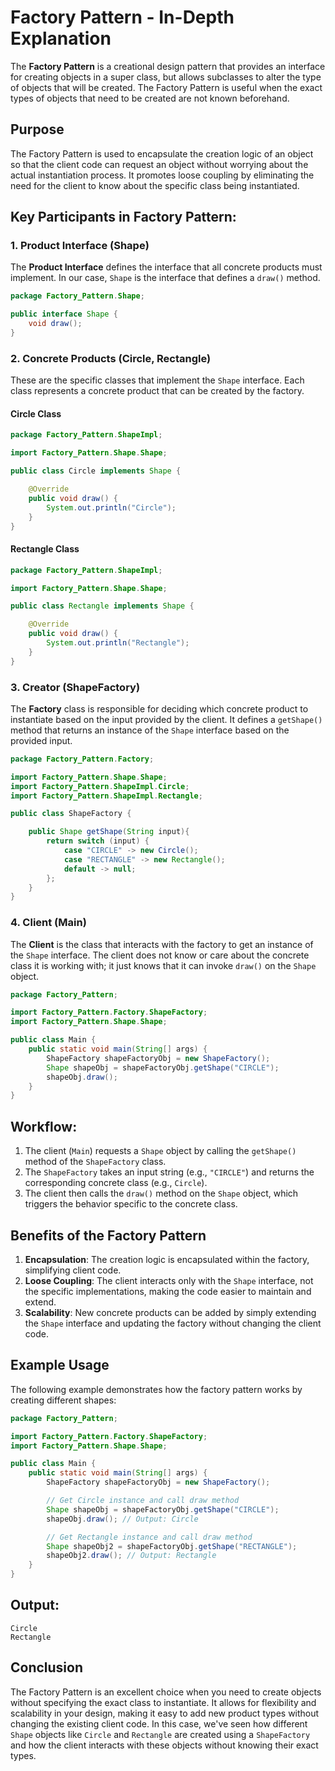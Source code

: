 
# Factory Pattern - In-Depth Explanation

The **Factory Pattern** is a creational design pattern that provides an interface for creating objects in a super class, but allows subclasses to alter the type of objects that will be created. The Factory Pattern is useful when the exact types of objects that need to be created are not known beforehand.

## Purpose
The Factory Pattern is used to encapsulate the creation logic of an object so that the client code can request an object without worrying about the actual instantiation process. It promotes loose coupling by eliminating the need for the client to know about the specific class being instantiated.

## Key Participants in Factory Pattern:

### 1. Product Interface (Shape)
The **Product Interface** defines the interface that all concrete products must implement. In our case, `Shape` is the interface that defines a `draw()` method.

```java
package Factory_Pattern.Shape;

public interface Shape {
    void draw();
}
```

### 2. Concrete Products (Circle, Rectangle)
These are the specific classes that implement the `Shape` interface. Each class represents a concrete product that can be created by the factory.

#### Circle Class
```java
package Factory_Pattern.ShapeImpl;

import Factory_Pattern.Shape.Shape;

public class Circle implements Shape {

    @Override
    public void draw() {
        System.out.println("Circle");
    }
}
```

#### Rectangle Class
```java
package Factory_Pattern.ShapeImpl;

import Factory_Pattern.Shape.Shape;

public class Rectangle implements Shape {

    @Override
    public void draw() {
        System.out.println("Rectangle");
    }
}
```

### 3. Creator (ShapeFactory)
The **Factory** class is responsible for deciding which concrete product to instantiate based on the input provided by the client. It defines a `getShape()` method that returns an instance of the `Shape` interface based on the provided input.

```java
package Factory_Pattern.Factory;

import Factory_Pattern.Shape.Shape;
import Factory_Pattern.ShapeImpl.Circle;
import Factory_Pattern.ShapeImpl.Rectangle;

public class ShapeFactory {

    public Shape getShape(String input){
        return switch (input) {
            case "CIRCLE" -> new Circle();
            case "RECTANGLE" -> new Rectangle();
            default -> null;
        };
    }
}
```

### 4. Client (Main)
The **Client** is the class that interacts with the factory to get an instance of the `Shape` interface. The client does not know or care about the concrete class it is working with; it just knows that it can invoke `draw()` on the `Shape` object.

```java
package Factory_Pattern;

import Factory_Pattern.Factory.ShapeFactory;
import Factory_Pattern.Shape.Shape;

public class Main {
    public static void main(String[] args) {
        ShapeFactory shapeFactoryObj = new ShapeFactory();
        Shape shapeObj = shapeFactoryObj.getShape("CIRCLE");
        shapeObj.draw();
    }
}
```

## Workflow:
1. The client (`Main`) requests a `Shape` object by calling the `getShape()` method of the `ShapeFactory` class.
2. The `ShapeFactory` takes an input string (e.g., `"CIRCLE"`) and returns the corresponding concrete class (e.g., `Circle`).
3. The client then calls the `draw()` method on the `Shape` object, which triggers the behavior specific to the concrete class.

## Benefits of the Factory Pattern
1. **Encapsulation**: The creation logic is encapsulated within the factory, simplifying client code.
2. **Loose Coupling**: The client interacts only with the `Shape` interface, not the specific implementations, making the code easier to maintain and extend.
3. **Scalability**: New concrete products can be added by simply extending the `Shape` interface and updating the factory without changing the client code.

## Example Usage
The following example demonstrates how the factory pattern works by creating different shapes:

```java
package Factory_Pattern;

import Factory_Pattern.Factory.ShapeFactory;
import Factory_Pattern.Shape.Shape;

public class Main {
    public static void main(String[] args) {
        ShapeFactory shapeFactoryObj = new ShapeFactory();

        // Get Circle instance and call draw method
        Shape shapeObj = shapeFactoryObj.getShape("CIRCLE");
        shapeObj.draw(); // Output: Circle

        // Get Rectangle instance and call draw method
        Shape shapeObj2 = shapeFactoryObj.getShape("RECTANGLE");
        shapeObj2.draw(); // Output: Rectangle
    }
}
```

## Output:
```
Circle
Rectangle
```

## Conclusion
The Factory Pattern is an excellent choice when you need to create objects without specifying the exact class to instantiate. It allows for flexibility and scalability in your design, making it easy to add new product types without changing the existing client code. In this case, we've seen how different `Shape` objects like `Circle` and `Rectangle` are created using a `ShapeFactory` and how the client interacts with these objects without knowing their exact types.
